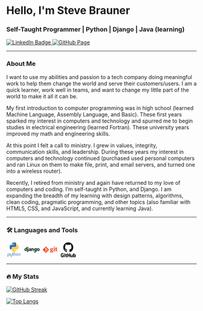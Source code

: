 # Hello, I'm Steve Brauner

### Self-Taught Programmer | Python | Django | Java (learning)

<div id="badges">
  <a href="https://linkedin.com/in/stevenbrauner">
     <img src="https://img.shields.io/badge/LinkedIn-blue?logo=linkedin&logoColor=white&style=for-the-badge" alt="LinkedIn Badge">
  </a>
  <a href="https://stevebrauner.github.io">
    <img src="https://img.shields.io/badge/GitHub%20Page-blue?logo=github&logoColor=white&style=for-the-badge" alt="GitHub Page">
  </a>
</div>

---

### About Me

I want to use my abilities and passion to a tech company doing meaningful work to help them change the world and serve their customers/users. I am a quick learner, work well in teams, and want to change my little part of the world to make it all it can be.

My first introduction to computer programming was in high school (learned Machine Language, Assembly Language, and Basic). These first years sparked my interest in computers and technology and spurred me to begin studies in electrical engineering (learned Fortran). These university years improved my math and engineering skills.

At this point I felt a call to ministry. I grew in values, integrity, communication skills, and leadership. During these years my interest in computers and technology continued (purchased used personal computers and ran Linux on them to make file, print, and email servers, and turned one into a wireless router).

Recently, I retired from ministry and again have returned to my love of computers and coding. I’m self-taught in Python, and Django. I am expanding the breadth of my learning with design patterns, algorithms, clean coding, pragmatic programming, and other topics (also familiar with HTML5, CSS, and JavaScript, and currently learning Java).

---

### :hammer_and_wrench: Languages and Tools
<div>
  <img src="https://github.com/devicons/devicon/blob/master/icons/python/python-original-wordmark.svg" title="Python" alt="Python" width="40" height="40"/>&nbsp;
  <img src="https://github.com/devicons/devicon/blob/master/icons/django/django-plain-wordmark.svg" title="Django" alt="Django" width="40" height="40"/>&nbsp;
  <img src="https://github.com/devicons/devicon/blob/master/icons/git/git-plain-wordmark.svg" title="Git" alt="Git" width="40" height="40"/>&nbsp;
  <img src="https://github.com/devicons/devicon/blob/master/icons/github/github-original-wordmark.svg" title="GitHub" alt="GitHub" width="40" height="40"/>&nbsp;
</div>

---

### :fire: My Stats

[![GitHub Streak](https://streak-stats.demolab.com/?user=stevebrauner)](https://git.io/streak-stats)

[![Top Langs](https://github-readme-stats.vercel.app/api/top-langs/?username=stevebrauner)](https://github.com/anuraghazra/github-readme-stats)
